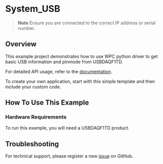 # System_USB
> **Note**
> Ensure you are connected to the correct IP address or serial number.

## Overview

This example project demonstrates how to use WPC python driver to get basic USB information and pinmode from USBDAQF1TD.

For detailed API usage, refer to the [documentation](https://wpc-systems-ltd.github.io/WPC_Python_driver_release/).

To create your own application, start with this simple template and then include your custom code.

## How To Use This Example

### Hardware Requirements

To run this example, you will need a USBDAQF1TD product.

## Troubleshooting

For technical support, please register a new [issue](https://github.com/WPC-Systems-Ltd/WPC_Python_driver_release/issues) on GitHub.